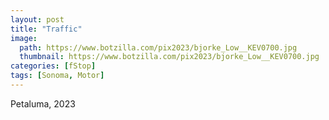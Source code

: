 ```yaml
---
layout: post
title: "Traffic"
image:
  path: https://www.botzilla.com/pix2023/bjorke_Low__KEV0700.jpg
  thumbnail: https://www.botzilla.com/pix2023/bjorke_Low__KEV0700.jpg
categories: [fStop]
tags: [Sonoma, Motor]
---
```


Petaluma, 2023

